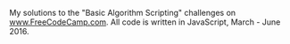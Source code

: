My solutions to the "Basic Algorithm Scripting" challenges on www.FreeCodeCamp.com.
All code is written in JavaScript, March - June 2016.
